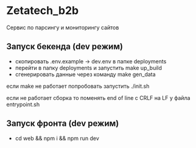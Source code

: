# Zetatech_b2b
Сервис по парсингу и мониторингу сайтов

## Запуск бекенда (dev режим)

- скопировать \.env.example -> dev.env в папке deployments
- перейти в папку deployments и запустить make up_build
- сгенерировать данные через команду make gen_data

если make не работает попробовать запустить \./init.sh

если не работает сборка то поменять end of line с CRLF на LF у файла entrypoint.sh

## Запуск фронта (dev режим)
- cd web && npm i && npm run dev
